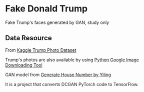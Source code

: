 # Fake Donald Trump
Fake Trump's faces generated by GAN, study only

## Data Resource

From [Kaggle Trump Photo Dataset](https://www.kaggle.com/mbkinaci/trump-photos)

Trump's photos are also available by using [Python Google Image Downloading Tool](https://github.com/hardikvasa/google-images-download)

GAN model from [Generate House Number by Yiling](https://github.com/610yilingliu/GenerateHouseNumber)

It is a project that converts DCGAN PyTorch code to TensorFlow.